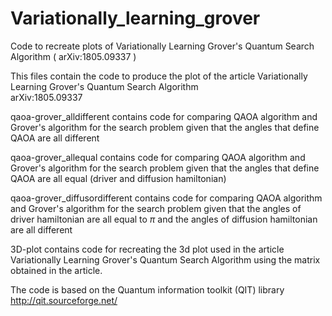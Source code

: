 # Variationally_learning_grover
Code to recreate plots of Variationally Learning Grover's Quantum Search Algorithm  ( arXiv:1805.09337 )

This files contain the code to produce the plot of the article 
Variationally Learning Grover's Quantum Search Algorithm  	
arXiv:1805.09337

qaoa-grover_alldifferent contains code for comparing QAOA algorithm and Grover's algorithm 
for the search problem given that the angles that define QAOA are all different

qaoa-grover_allequal contains code for comparing QAOA algorithm and Grover's algorithm 
for the search problem given that the angles that define QAOA are all equal (driver and diffusion hamiltonian)

qaoa-grover_diffusordifferent contains code for comparing QAOA algorithm and Grover's algorithm 
for the search problem given that the angles of driver hamiltonian are all equal to $\pi$ and the angles of diffusion hamiltonian are all different

3D-plot contains code for recreating the 3d plot used in the article Variationally Learning Grover's Quantum Search Algorithm using the matrix obtained in the article.

The code is based on the Quantum information toolkit (QIT) library http://qit.sourceforge.net/
